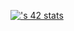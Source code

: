 
[![<username>'s 42 stats](https://badge.mediaplus.ma/binary/aahlaqqa)](https://github.com/oakoudad/badge42)
